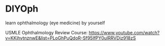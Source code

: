 # DIYOph
learn ophthalmology (eye medicine) by yourself


USMLE Ophthalmology Review Course: https://www.youtube.com/watch?v=KKjhvtnznwE&list=PLoGhPuQdoR-Sf95IfPY0ulRRVDjz918zS
